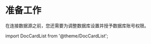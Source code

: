 # 准备工作

在连接数据源之前，您还需要为调整数据库设置并授予数据库账号权限。

import DocCardList from '@theme/DocCardList';

<DocCardList />